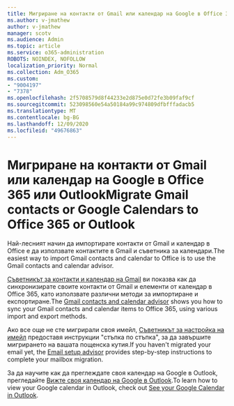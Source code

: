 ```yaml
---
title: Мигриране на контакти от Gmail или календар на Google в Office 365 или Outlook
ms.author: v-jmathew
author: v-jmathew
manager: scotv
ms.audience: Admin
ms.topic: article
ms.service: o365-administration
ROBOTS: NOINDEX, NOFOLLOW
localization_priority: Normal
ms.collection: Adm_O365
ms.custom:
- "9004197"
- "7378"
ms.openlocfilehash: 2f5708579d8f44233e2d875e0d72fe3b09faf9cf
ms.sourcegitcommit: 523098560e54a50184a99c974809dfbfffadacb5
ms.translationtype: MT
ms.contentlocale: bg-BG
ms.lasthandoff: 12/09/2020
ms.locfileid: "49676863"
---
```

# <a name="migrate-gmail-contacts-or-google-calendars-to-office-365-or-outlook"></a><span data-ttu-id="9d2c7-102">Мигриране на контакти от Gmail или календар на Google в Office 365 или Outlook</span><span class="sxs-lookup"><span data-stu-id="9d2c7-102">Migrate Gmail contacts or Google Calendars to Office 365 or Outlook</span></span>

<span data-ttu-id="9d2c7-103">Най-лесният начин да импортирате контакти от Gmail и календар в Office е да използвате контактите в Gmail и съветника за календари.</span><span class="sxs-lookup"><span data-stu-id="9d2c7-103">The easiest way to import Gmail contacts and calendar to Office is to use the Gmail contacts and calendar advisor.</span></span>

<span data-ttu-id="9d2c7-104">[Съветникът за контакти и календар на Gmail](https://go.microsoft.com/fwlink/?linkid=2134386) ви показва как да синхронизирате своите контакти от Gmail и елементи от календар в Office 365, като използвате различни методи за импортиране и експортиране.</span><span class="sxs-lookup"><span data-stu-id="9d2c7-104">The [Gmail contacts and calendar advisor](https://go.microsoft.com/fwlink/?linkid=2134386) shows you how to sync your ‎Gmail‎ contacts and calendar items to ‎Office 365‎, using various import and export methods.</span></span>

<span data-ttu-id="9d2c7-105">Ако все още не сте мигрирали своя имейл, [Съветникът за настройка на имейл](https://go.microsoft.com/fwlink/?linkid=2133951) предоставя инструкции "стъпка по стъпка", за да завършите мигрирането на вашата пощенска кутия.</span><span class="sxs-lookup"><span data-stu-id="9d2c7-105">If you haven't migrated your email yet, the [Email setup advisor](https://go.microsoft.com/fwlink/?linkid=2133951) provides step-by-step instructions to complete your mailbox migration.</span></span>

<span data-ttu-id="9d2c7-106">За да научите как да преглеждате своя календар на Google в Outlook, прегледайте [Вижте своя календар на Google в Outlook](https://go.microsoft.com/fwlink/?linkid=2083939).</span><span class="sxs-lookup"><span data-stu-id="9d2c7-106">To learn how to view your Google calendar in Outlook, check out [See your Google Calendar in Outlook](https://go.microsoft.com/fwlink/?linkid=2083939).</span></span>
